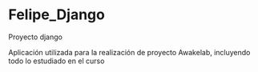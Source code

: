 # Felipe_Django
Proyecto django

Aplicación utilizada para la realización de proyecto Awakelab, incluyendo todo lo estudiado en el curso
